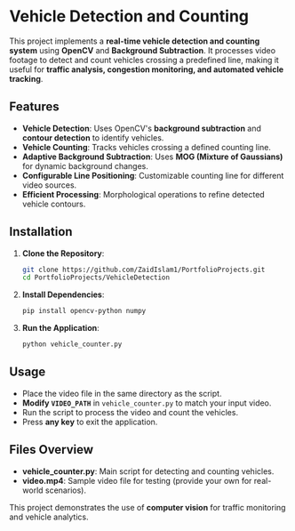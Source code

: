 # Vehicle Detection and Counting

This project implements a **real-time vehicle detection and counting system** using **OpenCV** and **Background Subtraction**. It processes video footage to detect and count vehicles crossing a predefined line, making it useful for **traffic analysis, congestion monitoring, and automated vehicle tracking**.

## Features
- **Vehicle Detection**: Uses OpenCV's **background subtraction** and **contour detection** to identify vehicles.
- **Vehicle Counting**: Tracks vehicles crossing a defined counting line.
- **Adaptive Background Subtraction**: Uses **MOG (Mixture of Gaussians)** for dynamic background changes.
- **Configurable Line Positioning**: Customizable counting line for different video sources.
- **Efficient Processing**: Morphological operations to refine detected vehicle contours.

## Installation

1. **Clone the Repository**:
    ```bash
    git clone https://github.com/ZaidIslam1/PortfolioProjects.git
    cd PortfolioProjects/VehicleDetection
    ```

2. **Install Dependencies**:
    ```bash
    pip install opencv-python numpy
    ```

3. **Run the Application**:
    ```bash
    python vehicle_counter.py
    ```

## Usage
- Place the video file in the same directory as the script.
- **Modify `VIDEO_PATH`** in `vehicle_counter.py` to match your input video.
- Run the script to process the video and count the vehicles.
- Press **any key** to exit the application.

## Files Overview
- **vehicle_counter.py**: Main script for detecting and counting vehicles.
- **video.mp4**: Sample video file for testing (provide your own for real-world scenarios).

This project demonstrates the use of **computer vision** for traffic monitoring and vehicle analytics.

